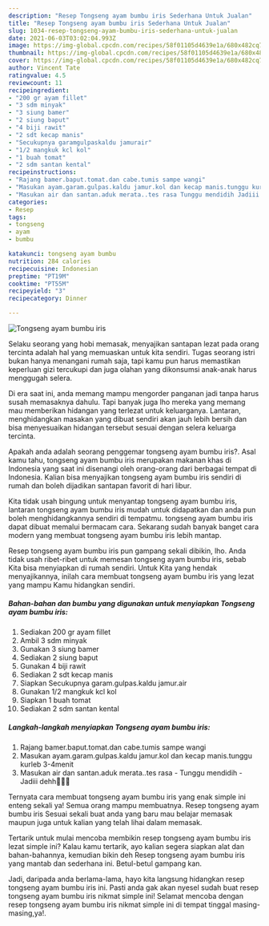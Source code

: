 ```yaml
---
description: "Resep Tongseng ayam bumbu iris Sederhana Untuk Jualan"
title: "Resep Tongseng ayam bumbu iris Sederhana Untuk Jualan"
slug: 1034-resep-tongseng-ayam-bumbu-iris-sederhana-untuk-jualan
date: 2021-06-03T03:02:04.993Z
image: https://img-global.cpcdn.com/recipes/58f01105d4639e1a/680x482cq70/tongseng-ayam-bumbu-iris-foto-resep-utama.jpg
thumbnail: https://img-global.cpcdn.com/recipes/58f01105d4639e1a/680x482cq70/tongseng-ayam-bumbu-iris-foto-resep-utama.jpg
cover: https://img-global.cpcdn.com/recipes/58f01105d4639e1a/680x482cq70/tongseng-ayam-bumbu-iris-foto-resep-utama.jpg
author: Vincent Tate
ratingvalue: 4.5
reviewcount: 11
recipeingredient:
- "200 gr ayam fillet"
- "3 sdm minyak"
- "3 siung bamer"
- "2 siung baput"
- "4 biji rawit"
- "2 sdt kecap manis"
- "Secukupnya garamgulpaskaldu jamurair"
- "1/2 mangkuk kcl kol"
- "1 buah tomat"
- "2 sdm santan kental"
recipeinstructions:
- "Rajang bamer.baput.tomat.dan cabe.tumis sampe wangi"
- "Masukan ayam.garam.gulpas.kaldu jamur.kol dan kecap manis.tunggu kurleb 3-4menit"
- "Masukan air dan santan.aduk merata..tes rasa Tunggu mendidih Jadiii dehh🤗🤤🤤"
categories:
- Resep
tags:
- tongseng
- ayam
- bumbu

katakunci: tongseng ayam bumbu 
nutrition: 284 calories
recipecuisine: Indonesian
preptime: "PT19M"
cooktime: "PT55M"
recipeyield: "3"
recipecategory: Dinner

---
```



![Tongseng ayam bumbu iris](https://img-global.cpcdn.com/recipes/58f01105d4639e1a/680x482cq70/tongseng-ayam-bumbu-iris-foto-resep-utama.jpg)

Selaku seorang yang hobi memasak, menyajikan santapan lezat pada orang tercinta adalah hal yang memuaskan untuk kita sendiri. Tugas seorang istri bukan hanya menangani rumah saja, tapi kamu pun harus memastikan keperluan gizi tercukupi dan juga olahan yang dikonsumsi anak-anak harus menggugah selera.

Di era  saat ini, anda memang mampu mengorder panganan jadi tanpa harus susah memasaknya dahulu. Tapi banyak juga lho mereka yang memang mau memberikan hidangan yang terlezat untuk keluarganya. Lantaran, menghidangkan masakan yang dibuat sendiri akan jauh lebih bersih dan bisa menyesuaikan hidangan tersebut sesuai dengan selera keluarga tercinta. 



Apakah anda adalah seorang penggemar tongseng ayam bumbu iris?. Asal kamu tahu, tongseng ayam bumbu iris merupakan makanan khas di Indonesia yang saat ini disenangi oleh orang-orang dari berbagai tempat di Indonesia. Kalian bisa menyajikan tongseng ayam bumbu iris sendiri di rumah dan boleh dijadikan santapan favorit di hari libur.

Kita tidak usah bingung untuk menyantap tongseng ayam bumbu iris, lantaran tongseng ayam bumbu iris mudah untuk didapatkan dan anda pun boleh menghidangkannya sendiri di tempatmu. tongseng ayam bumbu iris dapat dibuat memalui bermacam cara. Sekarang sudah banyak banget cara modern yang membuat tongseng ayam bumbu iris lebih mantap.

Resep tongseng ayam bumbu iris pun gampang sekali dibikin, lho. Anda tidak usah ribet-ribet untuk memesan tongseng ayam bumbu iris, sebab Kita bisa menyiapkan di rumah sendiri. Untuk Kita yang hendak menyajikannya, inilah cara membuat tongseng ayam bumbu iris yang lezat yang mampu Kamu hidangkan sendiri.

<!--inarticleads1-->

##### Bahan-bahan dan bumbu yang digunakan untuk menyiapkan Tongseng ayam bumbu iris:

1. Sediakan 200 gr ayam fillet
1. Ambil 3 sdm minyak
1. Gunakan 3 siung bamer
1. Sediakan 2 siung baput
1. Gunakan 4 biji rawit
1. Sediakan 2 sdt kecap manis
1. Siapkan Secukupnya garam.gulpas.kaldu jamur.air
1. Gunakan 1/2 mangkuk kcl kol
1. Siapkan 1 buah tomat
1. Sediakan 2 sdm santan kental




<!--inarticleads2-->

##### Langkah-langkah menyiapkan Tongseng ayam bumbu iris:

1. Rajang bamer.baput.tomat.dan cabe.tumis sampe wangi
1. Masukan ayam.garam.gulpas.kaldu jamur.kol dan kecap manis.tunggu kurleb 3-4menit
1. Masukan air dan santan.aduk merata..tes rasa - Tunggu mendidih - Jadiii dehh🤗🤤🤤




Ternyata cara membuat tongseng ayam bumbu iris yang enak simple ini enteng sekali ya! Semua orang mampu membuatnya. Resep tongseng ayam bumbu iris Sesuai sekali buat anda yang baru mau belajar memasak maupun juga untuk kalian yang telah lihai dalam memasak.

Tertarik untuk mulai mencoba membikin resep tongseng ayam bumbu iris lezat simple ini? Kalau kamu tertarik, ayo kalian segera siapkan alat dan bahan-bahannya, kemudian bikin deh Resep tongseng ayam bumbu iris yang mantab dan sederhana ini. Betul-betul gampang kan. 

Jadi, daripada anda berlama-lama, hayo kita langsung hidangkan resep tongseng ayam bumbu iris ini. Pasti anda gak akan nyesel sudah buat resep tongseng ayam bumbu iris nikmat simple ini! Selamat mencoba dengan resep tongseng ayam bumbu iris nikmat simple ini di tempat tinggal masing-masing,ya!.


